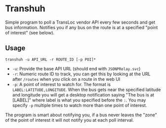 
# Transhuh

Simple program to poll a TransLoc vendor API every few seconds and get bus information.
Notifies you if any bus on the route is at a specified "point of interest" (see below).

## Usage

`transhuh -u API_URL -r ROUTE_ID [-p POI]*`

- `-u`: Provide the base API URL (should end with `JSONPRelay.svc`)
- `-r`: Numeric route ID to track, you can get this by looking at the URL after `/routes`
        when you click on a route in the web UI
- `-p`: A point of interest to watch for. The format is `LABEL:LATITUDE,LONGITUDE`. When the bus gets near
        the specified latitude and longitude you will get a desktop notification saying "The bus is at [LABEL]" where label is what you specified before the `:`. You may specify `-p` multiple times to watch more than
        one point of interest.

The program is smart about notifying you, if a bus never leaves the "zone" of the point of interest
it will not notify you at each poll interval.
